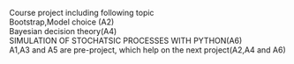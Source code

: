 Course project including following topic \
Bootstrap,Model choice (A2)\
Bayesian decision theory(A4)\
SIMULATION OF STOCHATSIC PROCESSES WITH PYTHON(A6)\
A1,A3 and A5 are pre-project, which help on the next project(A2,A4 and A6)
